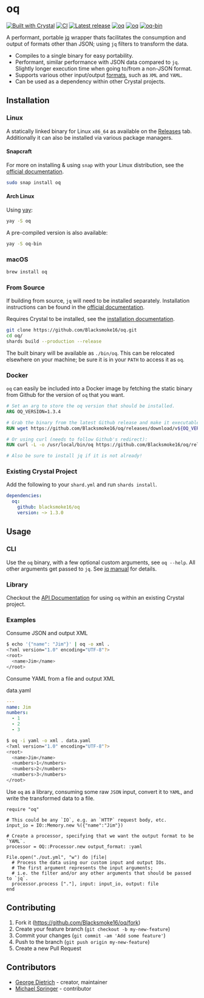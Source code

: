 # oq

[![Built with Crystal](https://img.shields.io/badge/built%20with-crystal-000000.svg?logo=crystal)](https://crystal-lang.org/)
[![CI](https://github.com/blacksmoke16/oq/workflows/CI/badge.svg)](https://github.com/blacksmoke16/oq/actions?query=workflow%3ACI)
[![Latest release](https://img.shields.io/github/release/blacksmoke16/oq.svg?color=teal&logo=github)](https://github.com/blacksmoke16/oq/releases)
[![oq](https://snapcraft.io/oq/badge.svg)](https://snapcraft.io/oq)
[![oq](https://img.shields.io/aur/version/oq?label=oq&logo=arch-linux)](https://aur.archlinux.org/packages/oq/)
[![oq-bin](https://img.shields.io/aur/version/oq-bin?label=oq-bin&logo=arch-linux)](https://aur.archlinux.org/packages/oq-bin/)

A performant, portable [jq](https://github.com/stedolan/jq/) wrapper thats facilitates the consumption and output of formats other than JSON; using `jq` filters to transform the data.

* Compiles to a single binary for easy portability.
* Performant, similar performance with JSON data compared to `jq`.  Slightly longer execution time when going to/from a non-JSON format.  
* Supports various other input/output [formats](https://blacksmoke16.github.io/oq/OQ/Format.html), such as `XML` and `YAML`.
* Can be used as a dependency within other Crystal projects.

## Installation

### Linux

A statically linked binary for Linux `x86_64` as available on the [Releases](https://github.com/Blacksmoke16/oq/releases) tab.  Additionally it can also be installed via various package managers.

#### Snapcraft

For more on installing & using `snap` with your Linux distribution, see the [official documentation](https://docs.snapcraft.io/installing-snapd).

```sh
sudo snap install oq
```

#### Arch Linux

Using [yay](https://github.com/Jguer/yay):

```sh
yay -S oq
```

A pre-compiled version is also available:

```sh
yay -S oq-bin
```

### macOS

```sh
brew install oq
```

### From Source

If building from source, `jq` will need to be installed separately. Installation instructions can be found in the [official documentation](https://stedolan.github.io/jq/).

Requires Crystal to be installed, see the [installation documentation](https://crystal-lang.org/install).

```sh
git clone https://github.com/Blacksmoke16/oq.git
cd oq/
shards build --production --release
```

The built binary will be available as `./bin/oq`.  This can be relocated elsewhere on your machine; be sure it is in your `PATH` to access it as `oq`.

### Docker

`oq` can easily be included into a Docker image by fetching the static binary from Github for the version of `oq` that you want.

```dockerfile
# Set an arg to store the oq version that should be installed.
ARG OQ_VERSION=1.3.4

# Grab the binary from the latest Github release and make it executable; placing it within /usr/local/bin.  Can also put it elsewhere if you so desire.
RUN wget https://github.com/Blacksmoke16/oq/releases/download/v${OQ_VERSION}/oq-v${OQ_VERSION}-linux-x86_64 -O /usr/local/bin/oq && chmod +x /usr/local/bin/oq

# Or using curl (needs to follow Github's redirect):
RUN curl -L -o /usr/local/bin/oq https://github.com/Blacksmoke16/oq/releases/download/v${OQ_VERSION}/oq-v${OQ_VERSION}-linux-x86_64 && chmod +x /usr/local/bin/oq

# Also be sure to install jq if it is not already!
```

### Existing Crystal Project

Add the following to your `shard.yml` and run `shards install`.

```yaml
dependencies:
  oq:
    github: blacksmoke16/oq
    version: ~> 1.3.0
```

## Usage

### CLI

Use the `oq` binary, with a few optional custom arguments, see `oq --help`.  All other arguments get passed to `jq`. See [jq manual](https://stedolan.github.io/jq/manual/) for details.

### Library

Checkout the [API Documentation](https://blacksmoke16.github.io/oq/OQ/Processor.html) for using `oq` within an existing Crystal project.

### Examples

Consume JSON and output XML

```sh
$ echo '{"name": "Jim"}' | oq -o xml .
<?xml version="1.0" encoding="UTF-8"?>
<root>
  <name>Jim</name>
</root>
```

Consume YAML from a file and output XML

data.yaml

```yaml
---
name: Jim
numbers:
  - 1
  - 2
  - 3
```

```sh
$ oq -i yaml -o xml . data.yaml 
<?xml version="1.0" encoding="UTF-8"?>
<root>
  <name>Jim</name>
  <numbers>1</numbers>
  <numbers>2</numbers>
  <numbers>3</numbers>
</root>
```

Use `oq` as a library, consuming some raw `JSON` input, convert it to `YAML`, and write the transformed data to a file.

```crystal
require "oq"

# This could be any `IO`, e.g. an `HTTP` request body, etc.
input_io = IO::Memory.new %({"name":"Jim"})

# Create a processor, specifying that we want the output format to be `YAML`.
processor = OQ::Processor.new output_format: :yaml

File.open("./out.yml", "w") do |file|
  # Process the data using our custom input and output IOs.
  # The first argument represents the input arguments;
  # i.e. the filter and/or any other arguments that should be passed to `jq`.
  processor.process ["."], input: input_io, output: file
end
```

## Contributing

1. Fork it (<https://github.com/Blacksmoke16/oq/fork>)
2. Create your feature branch (`git checkout -b my-new-feature`)
3. Commit your changes (`git commit -am 'Add some feature'`)
4. Push to the branch (`git push origin my-new-feature`)
5. Create a new Pull Request

## Contributors

- [George Dietrich](https://github.com/Blacksmoke16) - creator, maintainer
- [Michael Springer](https://github.com/sprngr) - contributor
